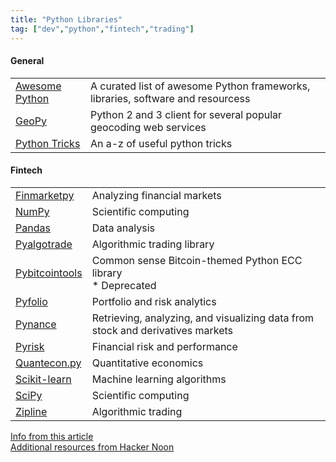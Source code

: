 ```yaml
---
title: "Python Libraries"
tag: ["dev","python","fintech","trading"]
---
```


<div class="card">
    <h4>General</h4>
    <table class="col-1_2">
        <tr>
            <td><a href="https://awesome-python.com/" target="_blank">Awesome Python</a></td>
            <td>A curated list of awesome Python frameworks, libraries, software and resourcess</td>
        </tr>
        <tr>
            <td><a href="https://geopy.readthedocs.io/en/latest/" target="_blank">GeoPy</a></td>
            <td>Python 2 and 3 client for several popular geocoding web services</td>
        </tr>
        <tr>
            <td><a href="https://www.freecodecamp.org/news/an-a-z-of-useful-python-tricks-b467524ee747/" target="_blank">Python Tricks</a></td>
            <td>An a-z of useful python tricks</td>
        </tr>
    </table>
    <!-- <section>
        <span class="marker-green-sm"></span><a href="hhttps://medium.com/datadriveninvestor/how-to-build-a-unique-technology-for-your-fintech-product-with-python-f01b6cdfbf4f">Info from this article</a>
    </section> -->
</div>

<div class="card">
    <h4>Fintech</h4>
    <table class="col-1_2">
        <tr>
            <td><a href="https://github.com/cuemacro/finmarketpy" target="_blank">Finmarketpy</a></td>
            <td>Analyzing financial markets</td>
        </tr>
        <tr>
            <td><a href="https://numpy.org/" target="_blank">NumPy</a></td>
            <td>Scientific computing</td>
        </tr>
        <tr>
            <td><a href="https://pandas.pydata.org/" target="_blank">Pandas</a></td>
            <td>Data analysis</td>
        </tr>
        <tr>
            <td><a href="https://gbeced.github.io/pyalgotrade/" target="_blank">Pyalgotrade</a></td>
            <td>Algorithmic trading library</td>
        </tr>
        <tr>
            <td><a href="https://gbeced.github.io/pyalgotrade/" target="_blank">Pybitcointools</a></td>
            <td>Common sense Bitcoin-themed Python ECC library
            <br>* Deprecated</td>
        </tr>
        <tr>
            <td><a href="https://github.com/quantopian/pyfolio" target="_blank">Pyfolio</a></td>
            <td>Portfolio and risk analytics</td>
        </tr>
        <tr>
            <td><a href="https://pynance.net/" target="_blank">Pynance</a></td>
            <td>Retrieving, analyzing, and visualizing data from stock and derivatives markets</td>
        </tr>
        <tr>
            <td><a href="https://pypi.org/project/PyRisk/" target="_blank">Pyrisk</a></td>
            <td>Financial risk and performance</td>
        </tr>
        <tr>
            <td><a href="https://quantecon.org/quantecon-py/" target="_blank">Quantecon.py</a></td>
            <td>Quantitative economics</td>
        </tr>
        <tr>
            <td><a href="https://scikit-learn.org/stable/" target="_blank">Scikit-learn</a></td>
            <td>Machine learning algorithms</td>
        </tr>
        <tr>
            <td><a href="https://www.scipy.org/" target="_blank">SciPy</a></td>
            <td>Scientific computing</td>
        </tr>
        <tr>
            <td><a href="https://www.zipline.io/beginner-tutorial.html" target="_blank">Zipline</a></td>
            <td>Algorithmic trading</td>
        </tr>
    </table>
    <section>
        <span class="marker-green-sm"></span><a href="hhttps://medium.com/datadriveninvestor/how-to-build-a-unique-technology-for-your-fintech-product-with-python-f01b6cdfbf4f">Info from this article</a>
    </section>
    <section>
        <span class="marker-green-sm"></span><a href="https://hackernoon.com/9-great-tools-for-algo-trading-e0938a6856cd">Additional resources from Hacker Noon</a>
    </section>
</div>

